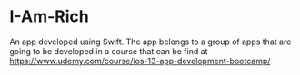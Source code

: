 # I-Am-Rich
An app developed using Swift. The app belongs to a group of apps that are going to be developed in a course that can be find at https://www.udemy.com/course/ios-13-app-development-bootcamp/
